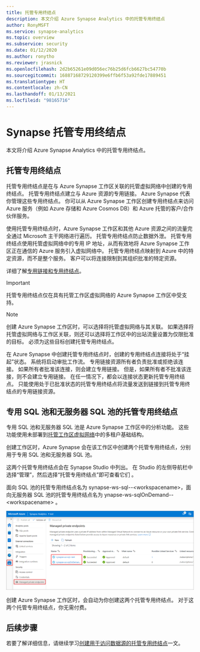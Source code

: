 ```yaml
---
title: 托管专用终结点
description: 本文介绍 Azure Synapse Analytics 中的托管专用终结点
author: RonyMSFT
ms.service: synapse-analytics
ms.topic: overview
ms.subservice: security
ms.date: 01/12/2020
ms.author: ronytho
ms.reviewer: jrasnick
ms.openlocfilehash: 2d2b65261e09d056ec76b25d6fcb6627bc54770b
ms.sourcegitcommit: 16887168729120399e6ffb6f53a92fde17889451
ms.translationtype: HT
ms.contentlocale: zh-CN
ms.lasthandoff: 01/13/2021
ms.locfileid: "98165716"
---
```

# <a name="synapse-managed-private-endpoints"></a>Synapse 托管专用终结点

本文将介绍 Azure Synapse Analytics 中的托管专用终结点。

## <a name="managed-private-endpoints"></a>托管专用终结点

托管专用终结点是在与 Azure Synapse 工作区关联的托管虚拟网络中创建的专用终结点。 托管专用终结点建立与 Azure 资源的专用链接。 Azure Synapse 代表你管理这些专用终结点。 你可以从 Azure Synapse 工作区创建专用终结点来访问 Azure 服务（例如 Azure 存储和 Azure Cosmos DB）和 Azure 托管的客户/合作伙伴服务。

使用托管专用终结点时，Azure Synapse 工作区和其他 Azure 资源之间的流量完全通过 Microsoft 主干网络进行遍历。 托管专用终结点防止数据外泄。 托管专用终结点使用托管虚拟网络中的专用 IP 地址，从而有效地将 Azure Synapse 工作区正在通信的 Azure 服务引入虚拟网络中。 托管专用终结点映射到 Azure 中的特定资源，而不是整个服务。 客户可以将连接限制到其组织批准的特定资源。 

详细了解[专用链接和专用终结点](../../private-link/index.yml)。

>[!IMPORTANT]
>托管专用终结点仅在具有托管工作区虚拟网络的 Azure Synapse 工作区中受支持。

>[!NOTE]
>创建 Azure Synapse 工作区时，可以选择将托管虚拟网络与其关联。 如果选择将托管虚拟网络与工作区关联，则还可以选择将工作区中的出站流量设置为仅限批准的目标。 必须为这些目标创建托管专用终结点。 


在 Azure Synapse 中创建托管专用终结点时，创建的专用终结点连接将处于“挂起”状态。 系统将启动审批工作流。 专用链接资源所有者负责批准或拒绝该连接。 如果所有者批准该连接，则会建立专用链接。 但是，如果所有者不批准该连接，则不会建立专用链接。 在任一情况下，都会以连接状态更新托管专用终结点。 只能使用处于已批准状态的托管专用终结点将流量发送到链接到托管专用终结点的专用链接资源。

## <a name="managed-private-endpoints-for-dedicated-sql-pool-and-serverless-sql-pool"></a>专用 SQL 池和无服务器 SQL 池的托管专用终结点

专用 SQL 池和无服务器 SQL 池是 Azure Synapse 工作区中的分析功能。 这些功能使用未部署到[托管工作区虚拟网络](./synapse-workspace-managed-vnet.md)中的多租户基础结构。

创建工作区时，Azure Synapse 会在该工作区中创建两个托管专用终结点，分别用于专用 SQL 池和无服务器 SQL 池。 

这两个托管专用终结点会在 Synapse Studio 中列出。 在 Studio 的左侧导航栏中选择“管理”，然后选择“托管专用终结点”即可查看它们 。

面向 SQL 池的托管专用终结点名为 synapse-ws-sql--\<workspacename\>，面向无服务器 SQL 池的托管专用终结点名为 ynapse-ws-sqlOnDemand--\<workspacename\> 。

![专用 SQL 池和无服务器 SQL 池的托管专用终结点](./media/synapse-workspace-managed-private-endpoints/managed-pe-for-sql-1.png)

创建 Azure Synapse 工作区时，会自动为你创建这两个托管专用终结点。 对于这两个托管专用终结点，你无需付费。

## <a name="next-steps"></a>后续步骤

若要了解详细信息，请继续学习[创建用于访问数据源的托管专用终结点](./how-to-create-managed-private-endpoints.md)一文。